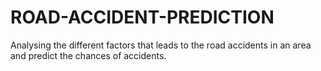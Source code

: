 # ROAD-ACCIDENT-PREDICTION
Analysing the different factors that leads to the road accidents in an area and predict the chances of accidents.
